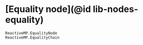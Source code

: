 # [Equality node](@id lib-nodes-equality)

```@docs
ReactiveMP.EqualityNode
ReactiveMP.EqualityChain
```
